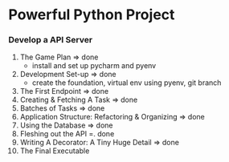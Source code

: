 # Powerful Python Project

### Develop a API Server
1. The Game Plan => done
   - install and set up pycharm and pyenv
2. Development Set-up => done
   - create the foundation, virtual env using pyenv, git branch
3. The First Endpoint => done
4. Creating & Fetching A Task => done
5. Batches of Tasks => done
6. Application Structure: Refactoring & Organizing => done
7. Using the Database => done
8. Fleshing out the API =. done
9. Writing A Decorator: A Tiny Huge Detail => done
10. The Final Executable


